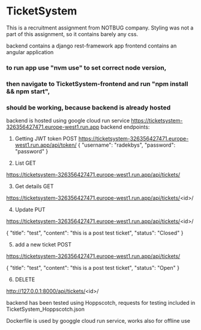 # TicketSystem
This is a recruitment assignment from NOTBUG company. Styling was not a part of this assignment, so it contains barely any css.

backend contains a django rest-framework app
frontend contains an angular application

### to run app use "nvm use" to set correct node version, 
### then navigate to TicketSystem-frontend and run "npm install && npm start", 
### should be working, because backend is already hosted

backend is hosted using google cloud run service https://ticketsystem-326356427471.europe-west1.run.app
backend endpoints:

1. Getting JWT token POST
https://ticketsystem-326356427471.europe-west1.run.app/api/token/ 
{
  "username": "radekbys",
  "password": "password"
}

2. List GET
   
https://ticketsystem-326356427471.europe-west1.run.app/api/tickets/

3. Get details GET
   
https://ticketsystem-326356427471.europe-west1.run.app/api/tickets/<id\>/

4. Update PUT
   
https://ticketsystem-326356427471.europe-west1.run.app/api/tickets/<id\>/

{
      "title": "test",
      "content": "this is a post test ticket",
      "status": "Closed"
}

5. add a new ticket POST
   
https://ticketsystem-326356427471.europe-west1.run.app/api/tickets/

{
  "title": "test",
  "content": "this is a post test ticket",
  "status": "Open"
}

6. DELETE
    
http://127.0.0.1:8000/api/tickets/<id\>/


backend has been tested using Hoppscotch, requests for testing included in TicketSystem_Hoppscotch.json

Dockerfile is used by googgle cloud run service, works also for offline use
